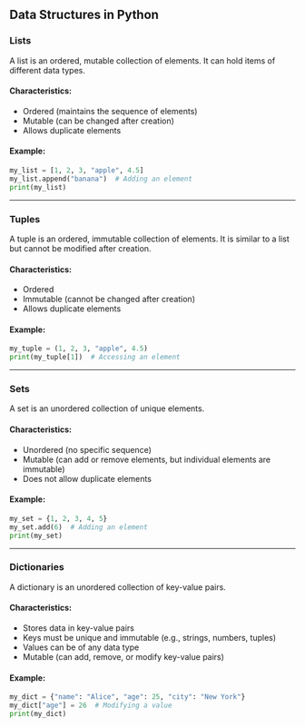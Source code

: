 ## **Data Structures in Python**

### **Lists**
A list is an ordered, mutable collection of elements. It can hold items of different data types.

#### **Characteristics:**
- Ordered (maintains the sequence of elements)
- Mutable (can be changed after creation)
- Allows duplicate elements

#### **Example:**
```python
my_list = [1, 2, 3, "apple", 4.5]
my_list.append("banana")  # Adding an element
print(my_list)
```

---

### **Tuples**
A tuple is an ordered, immutable collection of elements. It is similar to a list but cannot be modified after creation.

#### **Characteristics:**
- Ordered
- Immutable (cannot be changed after creation)
- Allows duplicate elements

#### **Example:**
```python
my_tuple = (1, 2, 3, "apple", 4.5)
print(my_tuple[1])  # Accessing an element
```

---

### **Sets**
A set is an unordered collection of unique elements.

#### **Characteristics:**
- Unordered (no specific sequence)
- Mutable (can add or remove elements, but individual elements are immutable)
- Does not allow duplicate elements

#### **Example:**
```python
my_set = {1, 2, 3, 4, 5}
my_set.add(6)  # Adding an element
print(my_set)
```

---

### **Dictionaries**
A dictionary is an unordered collection of key-value pairs.

#### **Characteristics:**
- Stores data in key-value pairs
- Keys must be unique and immutable (e.g., strings, numbers, tuples)
- Values can be of any data type
- Mutable (can add, remove, or modify key-value pairs)

#### **Example:**
```python
my_dict = {"name": "Alice", "age": 25, "city": "New York"}
my_dict["age"] = 26  # Modifying a value
print(my_dict)
```